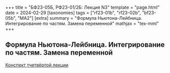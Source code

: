 +++
title = "БФ23-05Б, РФ23-01/2Б: Лекция N3"
template = "page.html"
date = 2024-02-29
[taxonomies]
tags = ["rf23-01b", "rf23-02b", "bf23-05b", "MA2"]
[extra]
summary = "Формула Ньютона-Лейбница. Интегрирование по частям. Замена переменной"
mathjax = "tex-mml"
+++

<!-- more -->

## Формула Ньютона-Лейбница. Интегрирование по частям. Замена переменной

[Конспект тчетвёртой лекции](/MA2_Lecture_4.pdf)